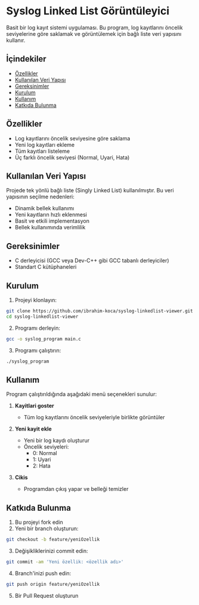 # Syslog Linked List Görüntüleyici

Basit bir log kayıt sistemi uygulaması. Bu program, log kayıtlarını öncelik seviyelerine göre saklamak ve görüntülemek için bağlı liste veri yapısını kullanır.

## İçindekiler
- [Özellikler](#özellikler)
- [Kullanılan Veri Yapısı](#kullanılan-veri-yapısı)
- [Gereksinimler](#gereksinimler)
- [Kurulum](#kurulum)
- [Kullanım](#kullanım)
- [Katkıda Bulunma](#katkıda-bulunma)

## Özellikler
- Log kayıtlarını öncelik seviyesine göre saklama
- Yeni log kayıtları ekleme
- Tüm kayıtları listeleme
- Üç farklı öncelik seviyesi (Normal, Uyari, Hata)

## Kullanılan Veri Yapısı
Projede tek yönlü bağlı liste (Singly Linked List) kullanılmıştır. Bu veri yapısının seçilme nedenleri:
- Dinamik bellek kullanımı
- Yeni kayıtların hızlı eklenmesi
- Basit ve etkili implementasyon
- Bellek kullanımında verimlilik

## Gereksinimler
- C derleyicisi (GCC veya Dev-C++ gibi GCC tabanlı derleyiciler)
- Standart C kütüphaneleri

## Kurulum
1. Projeyi klonlayın:
```bash
git clone https://github.com/ibrahim-koca/syslog-linkedlist-viewer.git
cd syslog-linkedlist-viewer
```

2. Programı derleyin:
```bash
gcc -o syslog_program main.c
```

3. Programı çalıştırın:
```bash
./syslog_program
```

## Kullanım
Program çalıştırıldığında aşağıdaki menü seçenekleri sunulur:

1. **Kayitlari goster**
   - Tüm log kayıtlarını öncelik seviyeleriyle birlikte görüntüler

2. **Yeni kayit ekle**
   - Yeni bir log kaydı oluşturur
   - Öncelik seviyeleri:
     - 0: Normal
     - 1: Uyari
     - 2: Hata

3. **Cikis**
   - Programdan çıkış yapar ve belleği temizler

## Katkıda Bulunma
1. Bu projeyi fork edin
2. Yeni bir branch oluşturun:
```bash
git checkout -b feature/yeniOzellik
```
3. Değişikliklerinizi commit edin:
```bash
git commit -am 'Yeni özellik: <özellik adı>'
```
4. Branch'inizi push edin:
```bash
git push origin feature/yeniOzellik
```
5. Bir Pull Request oluşturun
